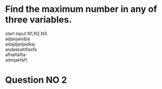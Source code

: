 # Find the maximum number in any of three variables.
start input N1,N2,N3\
adjaojaodjia\
adajdjadjadkaj\
aodaskahflasfa\
afhalfalfia\
admjakfaf\


# Question NO 2
